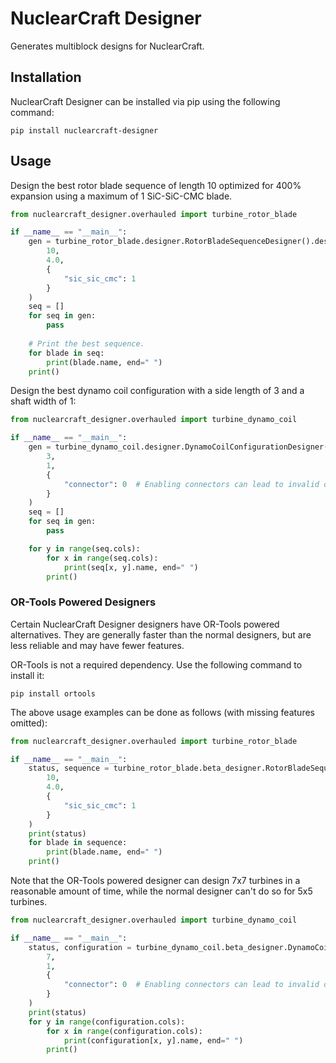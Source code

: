 # NuclearCraft Designer
Generates multiblock designs for NuclearCraft.

## Installation
NuclearCraft Designer can be installed via pip using the following command:
```shell
pip install nuclearcraft-designer
```

## Usage
Design the best rotor blade sequence of length 10 optimized for 400% expansion using a maximum of 1 SiC-SiC-CMC blade.
```python
from nuclearcraft_designer.overhauled import turbine_rotor_blade

if __name__ == "__main__":
    gen = turbine_rotor_blade.designer.RotorBladeSequenceDesigner().design_generator(
        10,
        4.0,
        {
            "sic_sic_cmc": 1
        }
    )
    seq = []
    for seq in gen:
        pass
    
    # Print the best sequence.
    for blade in seq:
        print(blade.name, end=" ")
    print()
```
Design the best dynamo coil configuration with a side length of 3 and a shaft width of 1:
```python
from nuclearcraft_designer.overhauled import turbine_dynamo_coil

if __name__ == "__main__":
    gen = turbine_dynamo_coil.designer.DynamoCoilConfigurationDesigner().design_generator(
        3,
        1,
        {
            "connector": 0  # Enabling connectors can lead to invalid designs.
        }
    )
    seq = []
    for seq in gen:
        pass

    for y in range(seq.cols):
        for x in range(seq.cols):
            print(seq[x, y].name, end=" ")
        print()
```

### OR-Tools Powered Designers
Certain NuclearCraft Designer designers have OR-Tools powered alternatives. They are generally faster than the normal designers, but are less reliable and may have fewer features.

OR-Tools is not a required dependency. Use the following command to install it:
```shell
pip install ortools
```
The above usage examples can be done as follows (with missing features omitted):
```python
from nuclearcraft_designer.overhauled import turbine_rotor_blade

if __name__ == "__main__":
    status, sequence = turbine_rotor_blade.beta_designer.RotorBladeSequenceDesigner().design(
        10,
        4.0,
        {
            "sic_sic_cmc": 1
        }
    )
    print(status)
    for blade in sequence:
        print(blade.name, end=" ")
    print()
```
Note that the OR-Tools powered designer can design 7x7 turbines in a reasonable amount of time, while the normal designer can't do so for 5x5 turbines.
```python
from nuclearcraft_designer.overhauled import turbine_dynamo_coil

if __name__ == "__main__":
    status, configuration = turbine_dynamo_coil.beta_designer.DynamoCoilConfigurationDesigner().design(
        7,
        1,
        {
            "connector": 0  # Enabling connectors can lead to invalid designs.
        }
    )
    print(status)
    for y in range(configuration.cols):
        for x in range(configuration.cols):
            print(configuration[x, y].name, end=" ")
        print()
```
